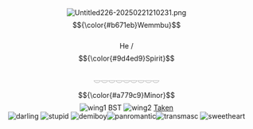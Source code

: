 

‎ <p align="center">
![Untitled226-20250221210231.png](https://files.catbox.moe/zucmde.png)
<br>
$${\color{#b671eb}Wemmbu}$$ <br> He / $${\color{#9d4ed9}Spirit}$$ </br>
𓎟𓎟𓎟𓎟𓎟𓎟𓎟𓎟𓎟 <br>
$${\color{#a779c9}Minor}$$ ![wing1](https://files.catbox.moe/rccfv7.gif)  BST ![wing2](https://files.catbox.moe/70fu8a.gif)  <a href="https://github.com/smallishbeans">Taken</a> <br>
![darling](https://files.catbox.moe/euw6hg.gif) ![stupid](https://files.catbox.moe/wuob04.gif) ![demiboy](https://files.catbox.moe/x9i3qz.webp)![panromantic](https://files.catbox.moe/rk1wf9.webp)![transmasc](https://files.catbox.moe/fj3lxd.webp) ![sweetheart](https://files.catbox.moe/uqv434.gif)

